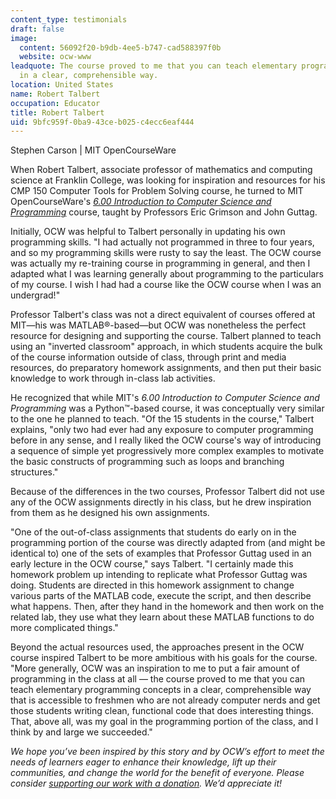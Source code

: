 ```yaml
---
content_type: testimonials
draft: false
image:
  content: 56092f20-b9db-4ee5-b747-cad588397f0b
  website: ocw-www
leadquote: The course proved to me that you can teach elementary programming concepts
  in a clear, comprehensible way.
location: United States
name: Robert Talbert
occupation: Educator
title: Robert Talbert
uid: 9bfc959f-0ba9-43ce-b025-c4ecc6eaf444
---
```

Stephen Carson | MIT OpenCourseWare

When Robert Talbert, associate professor of mathematics and computing science at Franklin College, was looking for inspiration and resources for his CMP 150 Computer Tools for Problem Solving course, he turned to MIT OpenCourseWare's [*6.00 Introduction to Computer Science and Programming*](/courses/6-00-introduction-to-computer-science-and-programming-fall-2008/) course, taught by Professors Eric Grimson and John Guttag.

Initially, OCW was helpful to Talbert personally in updating his own programming skills. "I had actually not programmed in three to four years, and so my programming skills were rusty to say the least. The OCW course was actually my re-training course in programming in general, and then I adapted what I was learning generally about programming to the particulars of my course. I wish I had had a course like the OCW course when I was an undergrad!"

Professor Talbert's class was not a direct equivalent of courses offered at MIT—his was MATLAB®-based—but OCW was nonetheless the perfect resource for designing and supporting the course. Talbert planned to teach using an "inverted classroom" approach, in which students acquire the bulk of the course information outside of class, through print and media resources, do preparatory homework assignments, and then put their basic knowledge to work through in-class lab activities.

He recognized that while MIT's *6.00 Introduction to Computer Science and Programming* was a Python™-based course, it was conceptually very similar to the one he planned to teach. "Of the 15 students in the course," Talbert explains, "only two had ever had any exposure to computer programming before in any sense, and I really liked the OCW course's way of introducing a sequence of simple yet progressively more complex examples to motivate the basic constructs of programming such as loops and branching structures."

Because of the differences in the two courses, Professor Talbert did not use any of the OCW assignments directly in his class, but he drew inspiration from them as he designed his own assignments.

"One of the out-of-class assignments that students do early on in the programming portion of the course was directly adapted from (and might be identical to) one of the sets of examples that Professor Guttag used in an early lecture in the OCW course," says Talbert. "I certainly made this homework problem up intending to replicate what Professor Guttag was doing. Students are directed in this homework assignment to change various parts of the MATLAB code, execute the script, and then describe what happens. Then, after they hand in the homework and then work on the related lab, they use what they learn about these MATLAB functions to do more complicated things."

Beyond the actual resources used, the approaches present in the OCW course inspired Talbert to be more ambitious with his goals for the course. "More generally, OCW was an inspiration to me to put a fair amount of programming in the class at all — the course proved to me that you can teach elementary programming concepts in a clear, comprehensible way that is accessible to freshmen who are not already computer nerds and get those students writing clean, functional code that does interesting things. That, above all, was my goal in the programming portion of the class, and I think by and large we succeeded."

  
  
*We hope you’ve been inspired by this story and by OCW’s effort to meet the needs of learners eager to enhance their knowledge, lift up their communities, and change the world for the benefit of everyone. Please consider* [*supporting our work with a donation*](https://giving.mit.edu/give/to/ocw/?utm_source=site&utm_medium=ocwstories&utm_campaign=donate&utm_content=talbert)*. We’d appreciate it!*